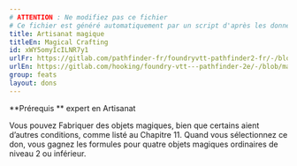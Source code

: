 ```yaml
---
# ATTENTION : Ne modifiez pas ce fichier
# Ce fichier est généré automatiquement par un script d'après les données du module Foundry VTT officiel et de sa traduction
title: Artisanat magique
titleEn: Magical Crafting
id: xWY5omyIcILNR7y1
urlFr: https://gitlab.com/pathfinder-fr/foundryvtt-pathfinder2-fr/-/blob/master/data/feats/xWY5omyIcILNR7y1.htm
urlEn: https://gitlab.com/hooking/foundry-vtt---pathfinder-2e/-/blob/master/packs/data/feats.db/magical-crafting.json
group: feats
layout: dons
---
```

**Prérequis ** expert en Artisanat

Vous pouvez Fabriquer des objets magiques, bien que certains aient d’autres conditions, comme listé au Chapitre 11. Quand vous sélectionnez ce don, vous gagnez les formules pour quatre objets magiques ordinaires de niveau 2 ou inférieur.


